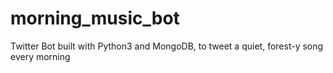 # morning_music_bot
Twitter Bot built with Python3 and MongoDB, to tweet a quiet, forest-y song every morning
